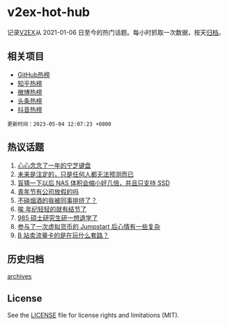 # v2ex-hot-hub

 记录[V2EX](https://www.v2ex.com/)从 2021-01-06 日至今的热门话题。每小时抓取一次数据，按天[归档](archives)。
 
 ## 相关项目

- [GitHub热榜](https://github.com/snaildev/github-hot-hub)
- [知乎热榜](https://github.com/snaildev/zhihu-hot-hub)
- [微博热榜](https://github.com/snaildev/weibo-hot-hub)
- [头条热榜](https://github.com/snaildev/toutiao-hot-hub)
- [抖音热榜](https://github.com/snaildev/douyin-hot-hub)


 `更新时间：2023-05-04 12:07:23 +0800`

## 热议话题

1. [心心念念了一年的宁芝键盘](https://www.v2ex.com/t/937039)
1. [未来是注定的，只是任何人都无法预测而已](https://www.v2ex.com/t/937007)
1. [盲猜一下以后 NAS 体积会缩小好几倍，并且只支持 SSD](https://www.v2ex.com/t/937050)
1. [青年节有公司放假的吗](https://www.v2ex.com/t/937110)
1. [不碰烟酒的我被同事排挤了？](https://www.v2ex.com/t/937055)
1. [唉 年纪轻轻的就有结节了](https://www.v2ex.com/t/937006)
1. [985 硕士研究生研一想退学了](https://www.v2ex.com/t/937057)
1. [参与了一次虚拟货币的 Jumpstart 后心情有一些复杂](https://www.v2ex.com/t/937077)
1. [B 站卖流量卡的是在玩什么套路？](https://www.v2ex.com/t/937108)

## 历史归档

[archives](archives)

## License

See the [LICENSE](LICENSE) file for license rights and limitations (MIT).
